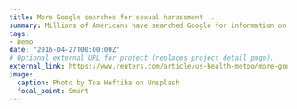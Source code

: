 ```yaml
---
title: More Google searches for sexual harassment ...
summary: Millions of Americans have searched Google for information on how to understand, prevent  ...
tags:
- Demo
date: "2016-04-27T00:00:00Z"
# Optional external URL for project (replaces project detail page).
external_link: https://www.reuters.com/article/us-health-metoo/more-google-searches-for-sexual-harassment-facts-since-metoo-idUSKCN1OK28L
image:
  caption: Photo by Toa Heftiba on Unsplash
  focal_point: Smart
---
```

